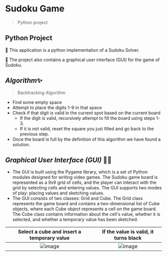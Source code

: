 # Sudoku Game
> Python project
## Python Project
📌 This application is a python implementation of a Sudoku Solver.

📌 The project also contains a graphical user interface (GUI) for the game of Sudoku. 

## *Algorithm*✨
> Backtracking Algorithm
- Find some empty space
- Attempt to place the digits 1-9 in that space
- Check if that digit is valid in the current spot based on the current board
    - If the digit is valid, recursively attempt to fill the board using steps 1-3.
    - If it is not valid, reset the square you just filled and go back to the previous step.
- Once the board is full by the definition of this algorithm we have found a solution.

## *Graphical User Interface (GUI)* 👨‍💻
- The GUI is built using the Pygame library, which is a set of Python modules designed for writing video games. The Sudoku game board is represented as a 9x9 grid of cells, and the player can interact with the grid by selecting cells and entering values. The GUI supports two modes of play: placing values and sketching values.
- The GUI consists of two classes: Grid and Cube. The Grid class represents the game board and contains a two-dimensional list of Cube objects, where each Cube object represents a cell on the game board. The Cube class contains information about the cell's value, whether it is selected, and whether a temporary value has been sketched.


Select a cube and insert a temporary value             |  If the value is valid, it turns black
:-------------------------:|:-------------------------:
![image](https://user-images.githubusercontent.com/123704487/223128289-161df218-2a8b-4d5f-a08c-b50b0c2cd412.png)  |  ![image](https://user-images.githubusercontent.com/123704487/223128483-9b63f7b7-af98-4d4b-98d1-f2d710895b29.png)




